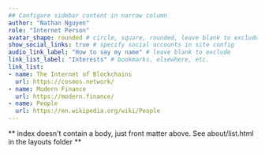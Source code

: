 ```yaml
---
## Configure sidebar content in narrow column
author: "Nathan Nguyen"
role: "Internet Person"
avatar_shape: rounded # circle, square, rounded, leave blank to exclude
show_social_links: true # specify social accounts in site config
audio_link_label: "How to say my name" # leave blank to exclude
link_list_label: "Interests" # bookmarks, elsewhere, etc.
link_list:
- name: The Internet of Blockchains
  url: https://cosmos.network/
- name: Modern Finance
  url: https://modern.finance/
- name: People
  url: https://en.wikipedia.org/wiki/People
---
```


** index doesn't contain a body, just front matter above.
See about/list.html in the layouts folder **
